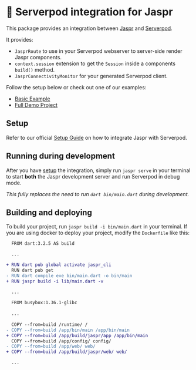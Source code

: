 # 🚀 Serverpod integration for Jaspr

This package provides an integration between [Jaspr](https://github.com/schultek/jaspr) and [Serverpod](https://serverpod.dev).

It provides:
- `JasprRoute` to use in your Serverpod webserver to server-side render Jaspr components.
- `context.session` extension to get the `Session` inside a components `build()` method. 
- `JasprConnectivityMonitor` for your generated Serverpod client.

Follow the setup below or check out one of our examples:
- [Basic Example](https://github.com/schultek/jaspr/tree/main/examples/backend_serverpod)
- [Full Demo Project](https://github.com/schultek/jaspr/tree/main/apps/dart_quotes_server)

## Setup

Refer to our official [Setup Guide](https://pub.dev/documentation/jaspr_serverpod/latest/topics/Setup-topic.html) on how to integrate Jaspr with Serverpod.

## Running during development

After you have [setup](https://pub.dev/documentation/jaspr_serverpod/latest/topics/Setup-topic.html) the integration, simply run `jaspr serve` in your terminal to start **both** the Jaspr development server and run Serverpod in debug mode. 

*This fully replaces the need to run `dart bin/main.dart` during development.*

## Building and deploying

To build your project, run `jaspr build -i bin/main.dart` in your terminal.
If you are using docker to deploy your project, modify the `Dockerfile` like this:

```diff
  FROM dart:3.2.5 AS build

  ...

+ RUN dart pub global activate jaspr_cli
  RUN dart pub get
- RUN dart compile exe bin/main.dart -o bin/main
+ RUN jaspr build -i lib/main.dart -v

  ...
  
  FROM busybox:1.36.1-glibc  
  
  ...
  
  COPY --from=build /runtime/ /
- COPY --from=build /app/bin/main /app/bin/main
+ COPY --from=build /app/build/jaspr/app /app/bin/main
  COPY --from=build /app/config/ config/
- COPY --from=build /app/web/ web/
+ COPY --from=build /app/build/jaspr/web/ web/

  ...
```
